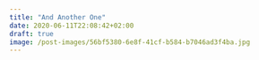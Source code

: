 ```yaml
---
title: "And Another One"
date: 2020-06-11T22:08:42+02:00
draft: true
image: /post-images/56bf5380-6e8f-41cf-b584-b7046ad3f4ba.jpg
---
```


